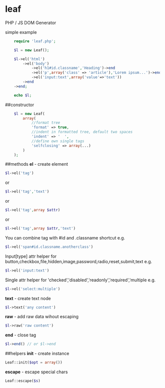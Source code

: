 # leaf
PHP / JS DOM Generator

simple example
```PHP
	require 'leaf.php';

	$l = new Leaf();

	$l->el('html')
		->el('body')
			->el('h1#id.classname','Heading')->end
			->el('p',array('class' => 'article'),'Lorem ipsum...')->end
			->el('input:text',array('value'=>'text'))
		->end
	->end;

	echo $l;
```

##constructor

```PHP
	$l = new Leaf(
		array(
			//format tree
			'format' => true,
			//indent in formatted tree, default two spaces
			'indent' => '  ',
			//define own single tags
			'selfclosing' => array(...)
		)
	);

```

##methods
**el** - create element
```PHP
$l->el('tag')
```
or
```PHP
$l->el('tag','text')
```
or
```PHP
$l->el('tag',array $attr)
```
or
```PHP
$l->el('tag',array $attr,'text')
```

You can combine tag with #id and .classname shortcut e.g.
```PHP
$l->el('span#id.classname.anotherclass')
```
Input[type] attr helper for button,checkbox,file,hidden,image,password,radio,reset,submit,text e.g.
```PHP
$l->el('input:text')
```

Single attr helper for 'checked','disabled','readonly','required','multiple e.g.
```PHP
$l->el('select:multiple')
```

**text** - create text node
```PHP
$l->text('any content')
```

**raw** - add raw data wihout escaping
```PHP
$l->raw('raw content')
```

**end** - close tag
```PHP
$l->end() // or $l->end
```

##helpers
**init** - create instance
```PHP
Leaf::init($opt = array())
```
**escape** - escape special chars
```PHP
Leaf::escape($s)
```
